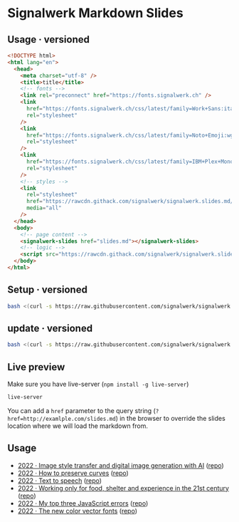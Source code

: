 # Signalwerk Markdown Slides

## Usage · versioned

```html
<!DOCTYPE html>
<html lang="en">
  <head>
    <meta charset="utf-8" />
    <title>title</title>
    <!-- fonts -->
    <link rel="preconnect" href="https://fonts.signalwerk.ch" />
    <link
      href="https://fonts.signalwerk.ch/css/latest/family=Work+Sans:ital,wght@0,100..900;1,100..900.css"
      rel="stylesheet"
    />
    <link
      href="https://fonts.signalwerk.ch/css/latest/family=Noto+Emoji:wght@300..700.css"
      rel="stylesheet"
    />
    <link
      href="https://fonts.signalwerk.ch/css/latest/family=IBM+Plex+Mono:ital,wght@0,400..700;1,400..700.css"
      rel="stylesheet"
    />
    <!-- styles -->
    <link
      rel="stylesheet"
      href="https://rawcdn.githack.com/signalwerk/signalwerk.slides.md/35283ff/base.css"
      media="all"
    />
  </head>
  <body>
    <!-- page content -->
    <signalwerk-slides href="slides.md"></signalwerk-slides>
    <!-- logic -->
    <script src="https://rawcdn.githack.com/signalwerk/signalwerk.slides.md/35283ff/index.js"></script>
  </body>
</html>
```

## Setup · versioned

```sh
bash <(curl -s https://raw.githubusercontent.com/signalwerk/signalwerk.slides.md/main/init.sh)
```

## update · versioned

```sh
bash <(curl -s https://raw.githubusercontent.com/signalwerk/signalwerk.slides.md/main/update.sh)
```

## Live preview

Make sure you have live-server (`npm install -g live-server`)

```sh
live-server
```

You can add a `href` parameter to the query string (`?href=http://examlple.com/slides.md`) in the browser to override the slides location where we will load the markdown from.

## Usage

- [2022 · Image style transfer and digital image generation with AI](https://signalwerk.github.io/talk.ai-image-generation/) ([repo](https://github.com/signalwerk/talk.ai-image-generation))
- [2022 · How to preserve curves](https://signalwerk.github.io/talk.preserve.curves/) ([repo](https://github.com/signalwerk/talk.preserve.curves))
- [2022 · Text to speech](https://signalwerk.github.io/talk.text-to-speech/) ([repo](https://github.com/signalwerk/talk.text-to-speech))
- [2022 · Working only for food, shelter and experience in the 21st century](https://signalwerk.github.io/talk.caminantes-grafico.project/) ([repo](https://github.com/signalwerk/talk.caminantes-grafico.project))
- [2022 · My top three JavaScript errors](https://signalwerk.github.io/talk.js-fails/) ([repo](https://github.com/signalwerk/talk.js-fails))
- [2022 · The new color vector fonts](https://signalwerk.github.io/talk.color-fonts/) ([repo](https://github.com/signalwerk/talk.color-fonts))
